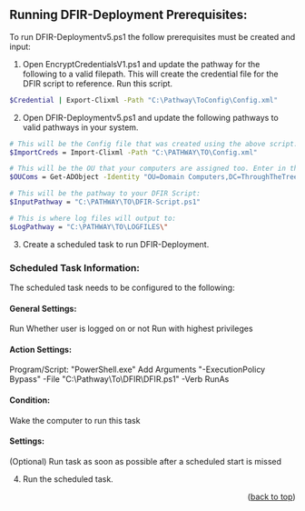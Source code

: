 <a id="readme-top"></a>


## Running DFIR-Deployment Prerequisites:

To run DFIR-Deploymentv5.ps1 the follow prerequisites must be created and input:

1. Open EncryptCredentialsV1.ps1 and update the pathway for the following to a valid filepath. This will create the credential file for the DFIR script to reference. Run this script.
  ```sh
  $Credential | Export-Clixml -Path "C:\Pathway\ToConfig\Config.xml"
  ```

2. Open DFIR-Deploymentv5.ps1 and update the following pathways to valid pathways in your system.
  ```sh
  # This will be the Config file that was created using the above script:
  $ImportCreds = Import-Clixml -Path "C:\PATHWAY\TO\Config.xml"

  # This will be the OU that your computers are assigned too. Enter in the DistinquishedName:
  $OUComs = Get-ADObject -Identity "OU=Domain Computers,DC=ThroughTheTrees,DC=com"

  # This will be the pathway to your DFIR Script:
  $InputPathway = "C:\PATHWAY\TO\DFIR-Script.ps1"

  # This is where log files will output to:
  $LogPathway = "C:\PATHWAY\TO\LOGFILES\"

  ```

3. Create a scheduled task to run DFIR-Deployment.

### Scheduled Task Information:
The scheduled task needs to be configured to the following:

#### General Settings:
Run Whether user is logged on or not
Run with highest privileges

#### Action Settings:
Program/Script: "PowerShell.exe"
Add Arguments "-ExecutionPolicy Bypass" -File "C:\Pathway\To\DFIR\DFIR.ps1" -Verb RunAs

#### Condition:
Wake the computer to run this task

#### Settings:
(Optional) Run task as soon as possible after a scheduled start is missed

4. Run the scheduled task. 

<p align="right">(<a href="#readme-top">back to top</a>)</p>